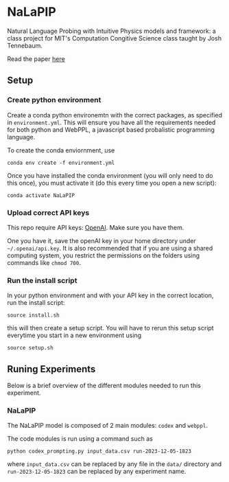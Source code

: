 # NaLaPIP


Natural Language Probing with Intuitive Physics models and framework: a class project for MIT's Computation Congitive Science class taught by Josh Tennebaum. 

Read the paper [here](https://julius-heitkoetter.github.io/NaLaPIP/paper/output/main.pdf)

## Setup

### Create python environment

Create a conda python environemtn with the correct packages, as specified in `environment.yml`. This will ensure you have all the requirements needed for both python and WebPPL, a javascript based probalistic programming language. 

To create the conda enviornment, use
```
conda env create -f environment.yml
```

Once you have installed the conda environment (you will only need to do this once), you must activate it (do this every time you open a new script):
```
conda activate NaLaPIP
```

### Upload correct API keys

This repo require API keys: [OpenAI](https://platform.openai.com/docs/quickstart?context=python). Make sure you have them.

One you have it, save the openAI key in your home directory under `~/.openai/api.key`. It is also recommended that if you are using a shared computing system, you restrict the permissions on the folders using commands like `chmod 700`.

### Run the install script

In your python environment and with your API key in the correct location, run the install script:

```
source install.sh
```

this will then create a setup script. You will have to rerun this setup script everytime you start in a new environment using

```
source setup.sh
```

## Runing Experiments

Below is a brief overview of the different modules needed to run this experiment. 

### NaLaPIP

The NaLaPIP model is composed of 2 main modules: `codex` and `webppl`. 

The code modules is run using a command such as
```
python codex_prompting.py input_data.csv run-2023-12-05-1823
```
where `input_data.csv` can be replaced by any file in the `data/` directory and `run-2023-12-05-1823` can be replaced by any experiment name.
